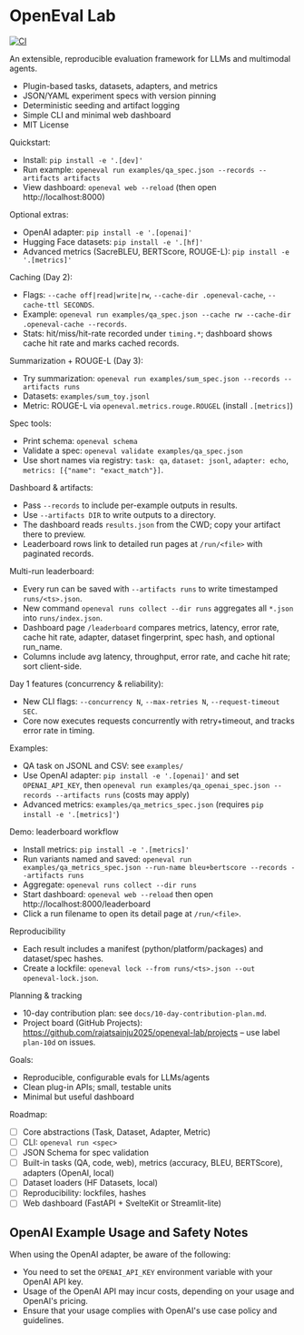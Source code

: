 # OpenEval Lab

[![CI](https://github.com/rajatsainju2025/openeval-lab/actions/workflows/ci.yml/badge.svg)](https://github.com/rajatsainju2025/openeval-lab/actions/workflows/ci.yml)

An extensible, reproducible evaluation framework for LLMs and multimodal agents.

- Plugin-based tasks, datasets, adapters, and metrics
- JSON/YAML experiment specs with version pinning
- Deterministic seeding and artifact logging
- Simple CLI and minimal web dashboard
- MIT License

Quickstart:
- Install: `pip install -e '.[dev]'`
- Run example: `openeval run examples/qa_spec.json --records --artifacts artifacts`
- View dashboard: `openeval web --reload` (then open http://localhost:8000)

Optional extras:
- OpenAI adapter: `pip install -e '.[openai]'`
- Hugging Face datasets: `pip install -e '.[hf]'`
- Advanced metrics (SacreBLEU, BERTScore, ROUGE-L): `pip install -e '.[metrics]'`

Caching (Day 2):
- Flags: `--cache off|read|write|rw`, `--cache-dir .openeval-cache`, `--cache-ttl SECONDS`.
- Example: `openeval run examples/qa_spec.json --cache rw --cache-dir .openeval-cache --records`.
- Stats: hit/miss/hit-rate recorded under `timing.*`; dashboard shows cache hit rate and marks cached records.

Summarization + ROUGE-L (Day 3):
- Try summarization: `openeval run examples/sum_spec.json --records --artifacts runs`
- Datasets: `examples/sum_toy.jsonl`
- Metric: ROUGE-L via `openeval.metrics.rouge.ROUGEL` (install `.[metrics]`)

Spec tools:
- Print schema: `openeval schema`
- Validate a spec: `openeval validate examples/qa_spec.json`
- Use short names via registry: `task: qa`, `dataset: jsonl`, `adapter: echo`, `metrics: [{"name": "exact_match"}]`.

Dashboard & artifacts:
- Pass `--records` to include per-example outputs in results.
- Use `--artifacts DIR` to write outputs to a directory.
- The dashboard reads `results.json` from the CWD; copy your artifact there to preview.
- Leaderboard rows link to detailed run pages at `/run/<file>` with paginated records.

Multi-run leaderboard:
- Every run can be saved with `--artifacts runs` to write timestamped `runs/<ts>.json`.
- New command `openeval runs collect --dir runs` aggregates all `*.json` into `runs/index.json`.
- Dashboard page `/leaderboard` compares metrics, latency, error rate, cache hit rate, adapter, dataset fingerprint, spec hash, and optional run_name.
- Columns include avg latency, throughput, error rate, and cache hit rate; sort client-side.

Day 1 features (concurrency & reliability):
- New CLI flags: `--concurrency N`, `--max-retries N`, `--request-timeout SEC`.
- Core now executes requests concurrently with retry+timeout, and tracks error rate in timing.

Examples:
- QA task on JSONL and CSV: see `examples/`
- Use OpenAI adapter: `pip install -e '.[openai]'` and set `OPENAI_API_KEY`, then `openeval run examples/qa_openai_spec.json --records --artifacts runs` (costs may apply)
- Advanced metrics: `examples/qa_metrics_spec.json` (requires `pip install -e '.[metrics]'`)

Demo: leaderboard workflow
- Install metrics: `pip install -e '.[metrics]'`
- Run variants named and saved: `openeval run examples/qa_metrics_spec.json --run-name bleu+bertscore --records --artifacts runs`
- Aggregate: `openeval runs collect --dir runs`
- Start dashboard: `openeval web --reload` then open http://localhost:8000/leaderboard
- Click a run filename to open its detail page at `/run/<file>`.

Reproducibility
- Each result includes a manifest (python/platform/packages) and dataset/spec hashes.
- Create a lockfile: `openeval lock --from runs/<ts>.json --out openeval-lock.json`.

Planning & tracking
- 10-day contribution plan: see `docs/10-day-contribution-plan.md`.
- Project board (GitHub Projects): https://github.com/rajatsainju2025/openeval-lab/projects – use label `plan-10d` on issues.

Goals:
- Reproducible, configurable evals for LLMs/agents
- Clean plug-in APIs; small, testable units
- Minimal but useful dashboard

Roadmap:
- [ ] Core abstractions (Task, Dataset, Adapter, Metric)
- [ ] CLI: `openeval run <spec>`
- [ ] JSON Schema for spec validation
- [ ] Built-in tasks (QA, code, web), metrics (accuracy, BLEU, BERTScore), adapters (OpenAI, local)
- [ ] Dataset loaders (HF Datasets, local)
- [ ] Reproducibility: lockfiles, hashes
- [ ] Web dashboard (FastAPI + SvelteKit or Streamlit-lite)

## OpenAI Example Usage and Safety Notes

When using the OpenAI adapter, be aware of the following:

- You need to set the `OPENAI_API_KEY` environment variable with your OpenAI API key.
- Usage of the OpenAI API may incur costs, depending on your usage and OpenAI's pricing.
- Ensure that your usage complies with OpenAI's use case policy and guidelines.
